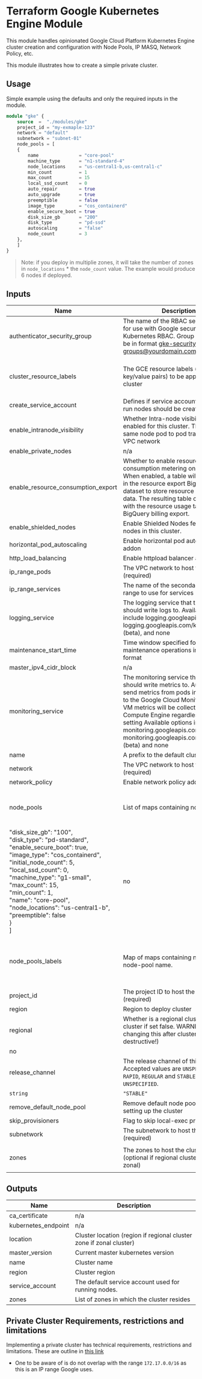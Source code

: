 # Terraform Google Kubernetes Engine Module

This module handles opinionated Google Cloud Platform Kubernetes Engine cluster creation and configuration with Node Pools, IP MASQ, Network Policy, etc.

This module illustrates how to create a simple private cluster.

##

## Usage
Simple example using the defaults and only the required inputs in the module.
```terraform
module "gke" {
    source  =  "./modules/gke"
    project_id = "my-exmaple-123"
    network = "default"
    subnetwork = "subnet-01"
    node_pools = [
    {
        name               = "core-pool"
        machine_type       = "n1-standard-4"
        node_locations     = "us-central1-b,us-central1-c"
        min_count          = 1
        max_count          = 15
        local_ssd_count    = 0
        auto_repair        = true
        auto_upgrade       = true
        preemptible        = false
        image_type         = "cos_containerd"
        enable_secure_boot = true
        disk_size_gb       = "200"
        disk_type          = "pd-ssd"
        autoscaling        = "false"
        node_count         = 3
    },
    ]
}
```

>Note: if you deploy in multiplie zones, it will take the number of zones in `node_locations` * the `node_count` value. The example would produce 6 nodes if deployed.

## Inputs

| Name | Description | Type | Default | Required |
|------|-------------|------|---------|:--------:|
| authenticator\_security\_group | The name of the RBAC security group for use with Google security groups in Kubernetes RBAC. Group name must be in format gke-security-groups@yourdomain.com | `string` | `"lsst.cloud"` | no |
| cluster\_resource\_labels | The GCE resource labels (a map of key/value pairs) to be applied to the cluster | `map(string)` | <pre>{<br>  "environment": "environment",<br>  "owner": "owner_here"<br>}</pre> | no |
| create\_service\_account | Defines if service account specified to run nodes should be created. | `bool` | `true` | no |
| enable\_intranode\_visibility | Whether Intra-node visibility is enabled for this cluster. This makes same node pod to pod traffic visible for VPC network | `bool` | `true` | no |
| enable\_private\_nodes | n/a | `bool` | `true` | no |
| enable\_resource\_consumption\_export | Whether to enable resource consumption metering on this cluster. When enabled, a table will be created in the resource export BigQuery dataset to store resource consumption data. The resulting table can be joined with the resource usage table or with BigQuery billing export. | `bool` | `false` | no |
| enable\_shielded\_nodes | Enable Shielded Nodes features on all nodes in this cluster. | `bool` | `true` | no |
| horizontal\_pod\_autoscaling | Enable horizontal pod autoscaling addon | `bool` | `true` | no |
| http\_load\_balancing | Enable httpload balancer addon | `bool` | `true` | no |
| ip\_range\_pods | The VPC network to host the cluster in (required) | `string` | `"kubernetes-pods"` | no |
| ip\_range\_services | The name of the secondary subnet range to use for services | `string` | `"kubernetes-services"` | no |
| logging\_service | The logging service that the cluster should write logs to. Available options include logging.googleapis.com, logging.googleapis.com/kubernetes (beta), and none | `string` | `"logging.googleapis.com/kubernetes"` | no |
| maintenance\_start\_time | Time window specified for daily maintenance operations in RFC3339 format | `string` | `"05:00"` | no |
| master\_ipv4\_cidr\_block | n/a | `string` | `"172.16.0.0/28"` | no |
| monitoring\_service | The monitoring service that the cluster should write metrics to. Automatically send metrics from pods in the cluster to the Google Cloud Monitoring API. VM metrics will be collected by Google Compute Engine regardless of this setting Available options include monitoring.googleapis.com, monitoring.googleapis.com/kubernetes (beta) and none | `string` | `"monitoring.googleapis.com/kubernetes"` | no |
| name | A prefix to the default cluster name | `string` | `"simple"` | no |
| network | The VPC network to host the cluster in (required) | `string` | n/a | yes |
| network\_policy | Enable network policy addon | `bool` | `true` | no |
| node\_pools | List of maps containing node pools | `list(map(string))` | <pre>[<br>  {<br>    "auto_repair": true,<br>    "auto_upgrade": true,<br>    
"disk_size_gb": "100",<br>    "disk_type": "pd-standard",<br>    "enable_secure_boot": true,<br>    "image_type": "cos_containerd",<br>    "initial_node_count": 5,<br>    "local_ssd_count": 0,<br>    "machine_type": "g1-small",<br>    "max_count": 15,<br>    "min_count": 1,<br>    "name": "core-pool",<br>    "node_locations": "us-central1-b",<br>    "preemptible": false<br>  }<br>]</pre> | no |
| node\_pools\_labels | Map of maps containing node labels by node-pool name. | `map(map(string))` | <pre>{<br>  "all": {<br>    "environment": "environment_here",<br>    "owner": "owner_here"<br>  }<br>}</pre> | no |
| project\_id | The project ID to host the cluster in (required) | `string` | n/a | yes |
| region | Region to deploy cluster | `string` | `"us-central1"` | no |
| regional | Whether is a regional cluster (zonal cluster if set false. WARNING: changing this after cluster creation is destructive!) | `bool` | `true` 
| no |
| release\_channel | The release channel of this cluster. Accepted values are `UNSPECIFIED`, `RAPID`, `REGULAR` and `STABLE`. Defaults to `UNSPECIFIED`. 
| `string` | `"STABLE"` | no |
| remove\_default\_node\_pool | Remove default node pool while setting up the cluster | `bool` | `true` | no |
| skip\_provisioners | Flag to skip local-exec provisioners | `bool` | `true` | no |
| subnetwork | The subnetwork to host the cluster in (required) | `string` | n/a | yes |
| zones | The zones to host the cluster in (optional if regional cluster / required if zonal) | `list(string)` | <pre>[<br>  "us-central1-a"<br>]</pre> | no |

## Outputs

| Name | Description |
|------|-------------|
| ca\_certificate | n/a |
| kubernetes\_endpoint | n/a |
| location | Cluster location (region if regional cluster zone if zonal cluster) |
| master\_version | Current master kubernetes version |
| name | Cluster name |
| region | Cluster region |
| service\_account | The default service account used for running nodes. |
| zones | List of zones in which the cluster resides |

## Private Cluster Requirements, restrictions and limitations

Implementing a private cluster has technical requirements, restrictions and limitations. These are outline in [this link](https://cloud.google.com/kubernetes-engine/docs/how-to/private-clusters#req_res_lim)

* One to be aware of is do not overlap with the range `172.17.0.0/16` as this is an IP range Google uses.